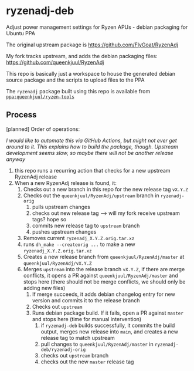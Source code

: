 # ryzenadj-deb

Adjust power management settings for Ryzen APUs - debian packaging for Ubuntu PPA

The original upstream package is <https://github.com/FlyGoat/RyzenAdj>

My fork tracks upstream, and adds the debian packaging files: <https://github.com/queenkjuul/RyzenAdj>

This repo is basically just a workspace to house the generated debian source package and the scripts to upload files to the PPA

The `ryzenadj` package built using this repo is available from [`ppa:queenkjuul/ryzen-tools`](https://launchpad.net/~queenkjuul/+archive/ubuntu/ryzen-tools)

## Process

[planned] Order of operations:

_I would like to automate this via GitHub Actions, but might not ever get around to it. This explains how to build the package, though. Upstream development seems slow, so maybe there will not be another release anyway_

1. this repo runs a recurring action that checks for a new upstream RyzenAdj release
2. When a new RyzenAdj release is found, it:
   1. Checks out a new branch in this repo for the new release tag `vX.Y.Z`
   2. Checks out the `queenkjuul/RyzenAdj/upstream` branch in `ryzenadj-orig`
      1. pulls upstream changes
      2. checks out new release tag --> will my fork receive upstream tags? hope so
      3. commits new release tag to `upstream` branch
      4. pushes upstream changes
   3. Removes current `ryzenadj_X.Y.Z.orig.tar.xz`
   4. runs `dh_make --createorig ...` to make a new `ryzenadj_X.Y.Z.orig.tar.xz`
   5. Creates a new release branch from `queenkjuul/RyzenAdj/master` at `queenkjuul/RyzenAdj/vX.Y.Z`
   6. Merges `upstream` into the release branch `vX.Y.Z`, if there are merge conflicts, it opens a PR against `queenkjuul/RyzenAdj/master` and stops here (there should not be merge conflicts, we should only be adding new files)
      1. If merge succeeds, it adds debian changelog entry for new version and commits it to the release branch
      2. Checks out `upstream`
      3. Runs debian package build. If it fails, open a PR against `master` and stops here (time for manual intervention)
         1. if `ryzenadj-deb` builds successfully, it commits the build output, merges new release into `main`, and creates a new release tag to match upstream
         2. pull changes to `queenkjuul/RyzenAdj/master` in `ryzenadj-deb/ryzenadj-orig`
         3. checks out `upstream` branch
         4. checks out the new `master` release tag